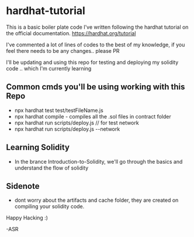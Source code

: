 # hardhat-tutorial

This is a basic boiler plate code I've written following the hardhat tutorial on the official documentation. 
https://hardhat.org/tutorial

I've commented a lot of lines of codes to the best of my knowledge, if you feel there needs to be any changes.. please PR

I'll be updating and using this repo for testing and deploying my solidity code .. which I'm currently learning

## Common cmds you'll be using working with this Repo
* npx hardhat test test/testFileName.js
* npx hardhat compile - compiles all the .sol files in contract folder
* npx hardhat run scripts/deploy.js  // for test network
* npx hardhat run scripts/deploy.js --network <network-name>
  
## Learning Solidity
- In the brance Introduction-to-Solidity, we'll go through the basics and understand the flow of solidity

## Sidenote
- dont worry about the artifacts and cache folder, they are created on compiling your solidity code.
  


Happy Hacking :)

-ASR
